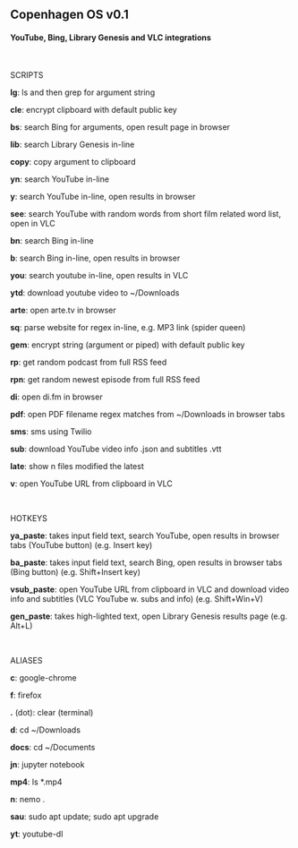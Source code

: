 ## Copenhagen OS v0.1
#### YouTube, Bing, Library Genesis and VLC integrations

<br>

SCRIPTS

**lg**: ls and then grep for argument string

**cle**: encrypt clipboard with default public key

**bs**: search Bing for arguments, open result page in browser

**lib**: search Library Genesis in-line

**copy**: copy argument to clipboard

**yn**: search YouTube in-line

**y**: search YouTube in-line, open results in browser

**see**: search YouTube with random words from short film related word list, open in VLC

**bn**: search Bing in-line

**b**: search Bing in-line, open results in browser

**you**: search youtube in-line, open results in VLC

**ytd**: download youtube video to ~/Downloads

**arte**: open arte.tv in browser

**sq**: parse website for regex in-line, e.g. MP3 link (spider queen)

**gem**: encrypt string (argument or piped) with default public key

**rp**: get random podcast from full RSS feed

**rpn**: get random newest episode from full RSS feed

**di**: open di.fm in browser

**pdf**: open PDF filename regex matches from ~/Downloads in browser tabs

**sms**: sms using Twilio

**sub**: download YouTube video info .json and subtitles .vtt

**late**: show n files modified the latest

**v**: open YouTube URL from clipboard in VLC

<br>


HOTKEYS

**ya_paste**: takes input field text, search YouTube, open results in browser tabs (YouTube button) (e.g. Insert key)

**ba_paste**: takes input field text, search Bing, open results in browser tabs (Bing button) (e.g. Shift+Insert key)

**vsub_paste**: open  YouTube URL from clipboard in VLC and download video info and subtitles (VLC YouTube w. subs and info) (e.g. Shift+Win+V)

**gen_paste**: takes high-lighted text, open Library Genesis results page (e.g. Alt+L)

<br>

ALIASES

**c**: google-chrome

**f**: firefox

**.** (dot): clear (terminal)

**d**: cd ~/Downloads

**docs**: cd ~/Documents

**jn**: jupyter notebook

**mp4**: ls *.mp4

**n**: nemo .

**sau**: sudo apt update; sudo apt upgrade

**yt**: youtube-dl

<br>
